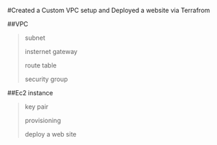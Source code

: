 #Created a Custom VPC setup and Deployed a website via Terrafrom

##VPC
 >subnet
 >
 >insternet gateway
 >
 >route table
 >
 >security group
 
##Ec2 instance

 >key pair
 >
 >provisioning
 >
 >deploy a web site
